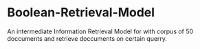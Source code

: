 # Boolean-Retrieval-Model
An intermediate Information Retrieval Model for with corpus of 50 doccuments and retrieve doccuments on certain querry.
